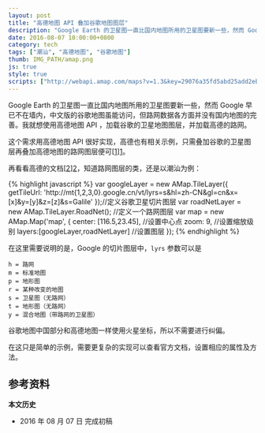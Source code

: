 ```yaml
---
layout: post
title: "高德地图 API 叠加谷歌地图图层"
description: "Google Earth 的卫星图一直比国内地图所用的卫星图要新一些，然而 Google 早已不在墙内，中文版的谷歌地图虽能访问，但路网数据各方面并没有国内地图的完善。"
date: 2016-08-07 10:00:00+0800
category: tech
tags: ["潮汕", "高德地图", "谷歌地图"]
thumb: IMG_PATH/amap.png
js: true
style: true
scripts: ["http://webapi.amap.com/maps?v=1.3&key=29076a35fd5abd25add2eb561488a73f"]
---
```


Google Earth 的卫星图一直比国内地图所用的卫星图要新一些，然而 Google 早已不在墙内，中文版的谷歌地图虽能访问，但路网数据各方面并没有国内地图的完善。我就想使用高德地图 API ，加载谷歌的卫星地图图层，并加载高德的路网。

这个需求用高德地图 API 很好实现，高德也有相关示例，只需叠加谷歌的卫星图层再叠加高德地图的路网图层便可[[1]][1]。

再看看高德的文档[[2]][2]，知道路网图层的类，还是以潮汕为例：

{% highlight javascript %}
var googleLayer = new AMap.TileLayer({
  getTileUrl: 'http://mt{1,2,3,0}.google.cn/vt/lyrs=s&hl=zh-CN&gl=cn&x=[x]&y=[y]&z=[z]&s=Galile'
});//定义谷歌卫星切片图层
var roadNetLayer = new AMap.TileLayer.RoadNet(); //定义一个路网图层
var map = new AMap.Map('map', {
    center: [116.5,23.45], //设置中心点
    zoom: 9, //设置缩放级别
    layers:[googleLayer,roadNetLayer] //设置图层
});
{% endhighlight %}

<div id="map" class="map"></div>

在这里需要说明的是，Google 的切片图层中，`lyrs` 参数可以是

    h = 路网
    m = 标准地图
    p = 地形图
    r = 某种改变的地图
    s = 卫星图（无路网）
    t = 地形图（无路网）
    y = 混合地图（带路网的卫星图）

谷歌地图中国部分和高德地图一样使用火星坐标，所以不需要进行纠偏。

在这只是简单的示例，需要更复杂的实现可以查看官方文档，设置相应的属性及方法。

## 参考资料

[1]: http://lbs.amap.com/api/javascript-api/guide/layer/ "开发指南 > 图层 - 高德地图API"
[2]: http://lbs.amap.com/api/javascript-api/reference/layer/ "参考手册 > 图层 - 高德地图API"

**本文历史**

* 2016 年 08 月 07 日 完成初稿

<!--<style>
#map {
    width: 100%;
    height: 0;
    padding-bottom: 67%
}
#map .amap-copyright, .amap-logo {
    z-index: 0;
    color: #fff;
}
#map a:after {
    display: none
}
  </style>-->
<!--<script>
var googleLayer = new AMap.TileLayer({
  getTileUrl: 'http://mt{1,2,3,0}.google.cn/vt/lyrs=s&hl=zh-CN&gl=cn&x=[x]&y=[y]&z=[z]&s=Galile'
});
var roadNetLayer = new AMap.TileLayer.RoadNet(); 
var map = new AMap.Map('map', {
    center: [116.5,23.45],
    zoom: 9,
    layers:[googleLayer,roadNetLayer],
});
  </script>-->